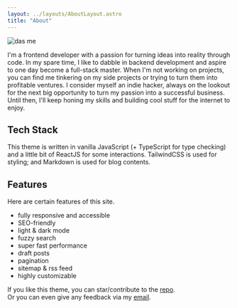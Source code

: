 ```yaml
---
layout: ../layouts/AboutLayout.astro
title: "About"
---
```


<div>
  <img src="/assets/nightspite.png" class="sm:w-1/2 rounded-lg ml-0" alt="das me">
</div>

I'm a frontend developer with a passion for turning ideas into reality
through code. In my spare time, I like to dabble in backend development
and aspire to one day become a full-stack master. When I'm not working
on projects, you can find me tinkering on my side projects or trying to
turn them into profitable ventures. I consider myself an indie hacker,
always on the lookout for the next big opportunity to turn my passion
into a successful business. Until then, I'll keep honing my skills and
building cool stuff for the internet to enjoy.

## Tech Stack

This theme is written in vanilla JavaScript (+ TypeScript for type checking) and a little bit of ReactJS for some interactions. TailwindCSS is used for styling; and Markdown is used for blog contents.

## Features

Here are certain features of this site.

- fully responsive and accessible
- SEO-friendly
- light & dark mode
- fuzzy search
- super fast performance
- draft posts
- pagination
- sitemap & rss feed
- highly customizable

If you like this theme, you can star/contribute to the [repo](https://github.com/satnaing/astro-paper).  
Or you can even give any feedback via my [email](mailto:contact@satnaing.dev).

